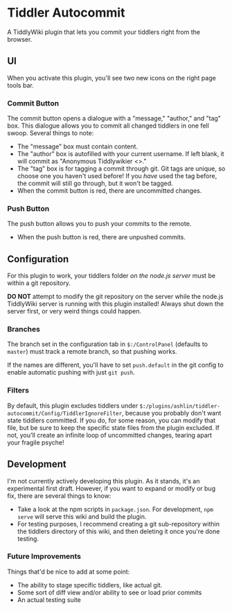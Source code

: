 # Tiddler Autocommit
A TiddlyWiki plugin that lets you commit your tiddlers right from the browser.

## UI
When you activate this plugin, you'll see two new icons on the right page tools bar.

### Commit Button

The commit button opens a dialogue with a "message," "author," and "tag" box. This dialogue allows you to commit all changed tiddlers in one fell swoop. Several things to note:

* The "message" box must contain content.
* The "author" box is autofilled with your current username. If left blank, it will commit as "Anonymous Tiddlywikier <>."
* The "tag" box is for tagging a commit through git. Git tags are unique, so choose one you haven't used before! If you *have* used the tag before, the commit will still go through, but it won't be tagged.
* When the commit button is red, there are uncommitted changes. 

### Push Button

The push button allows you to push your commits to the remote.

* When the push button is red, there are unpushed commits.

## Configuration

For this plugin to work, your tiddlers folder *on the node.js server* must be within a git repository.

**DO NOT** attempt to modify the git repository on the server while the node.js TiddlyWiki server is running with this plugin installed! Always shut down the server first, or very weird things could happen.

### Branches
The branch set in the configuration tab in `$:/ControlPanel` (defaults to `master`) must track a remote branch, so that pushing works.

If the names are different, you'll have to set `push.default` in the git config to enable automatic pushing with just `git push`. 

### Filters

By default, this plugin excludes tiddlers under `$:/plugins/ashlin/tiddler-autocommit/Config/TiddlerIgnoreFilter`, because you probably don't want state tiddlers committed. If you do, for some reason, you can modify that file, but be sure to keep the specific state files from the plugin excluded. If not, you'll create an infinite loop of uncommitted changes, tearing apart your fragile psyche!

## Development

I'm not currently actively developing this plugin. As it stands, it's an experimental first draft. However, if you want to expand or modify or bug fix, there are several things to know:

* Take a look at the npm scripts in `package.json`. For development, `npm serve` will serve this wiki and build the plugin.
* For testing purposes, I recommend creating a git sub-repository within the tiddlers directory of this wiki, and then deleting it once you're done testing. 

### Future Improvements

Things that'd be nice to add at some point:

* The ability to stage specific tiddlers, like actual git.
* Some sort of diff view and/or ability to see or load prior commits
* An actual testing suite
